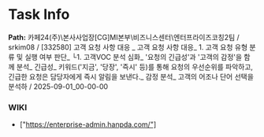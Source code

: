 # Task Info

**Path:** 카페24(주)\본사사업장\[CG]MI본부\비즈니스센터\엔터프라이즈코칭2팀 / srkim08 / [332580] 고객 요청 사항 대응 _ 고객 요청 사항 대응_ 1. 고객 요청 유형 분류 및 실행 여부 판단_ └1. 고객VOC 분석 심화_ '요청의 긴급성'과 '고객의 감정'을 함께 분석_ 긴급성_ 키워드('지금', '당장', '즉시' 등)를 통해 요청의 우선순위를 파악하고, 긴급한 요청은 담당자에게 즉시 알림을 보낸다._ 감정 분석_ 고객의 어조나 단어 선택을 분석하 / 2025-09-01_00-00-00

### WIKI
- ["https://enterprise-admin.hanpda.com/"]

